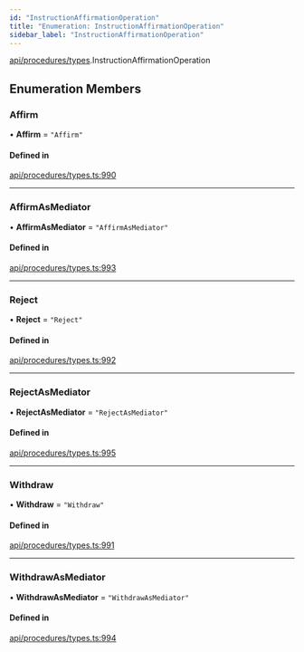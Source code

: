 ```yaml
---
id: "InstructionAffirmationOperation"
title: "Enumeration: InstructionAffirmationOperation"
sidebar_label: "InstructionAffirmationOperation"
---
```


[api/procedures/types](../../../../../modules/API/Procedures/Types/Types.md).InstructionAffirmationOperation

## Enumeration Members

### Affirm

• **Affirm** = ``"Affirm"``

#### Defined in

[api/procedures/types.ts:990](https://github.com/PolymeshAssociation/polymesh-sdk/blob/0dbd0ebd0/src/api/procedures/types.ts#L990)

___

### AffirmAsMediator

• **AffirmAsMediator** = ``"AffirmAsMediator"``

#### Defined in

[api/procedures/types.ts:993](https://github.com/PolymeshAssociation/polymesh-sdk/blob/0dbd0ebd0/src/api/procedures/types.ts#L993)

___

### Reject

• **Reject** = ``"Reject"``

#### Defined in

[api/procedures/types.ts:992](https://github.com/PolymeshAssociation/polymesh-sdk/blob/0dbd0ebd0/src/api/procedures/types.ts#L992)

___

### RejectAsMediator

• **RejectAsMediator** = ``"RejectAsMediator"``

#### Defined in

[api/procedures/types.ts:995](https://github.com/PolymeshAssociation/polymesh-sdk/blob/0dbd0ebd0/src/api/procedures/types.ts#L995)

___

### Withdraw

• **Withdraw** = ``"Withdraw"``

#### Defined in

[api/procedures/types.ts:991](https://github.com/PolymeshAssociation/polymesh-sdk/blob/0dbd0ebd0/src/api/procedures/types.ts#L991)

___

### WithdrawAsMediator

• **WithdrawAsMediator** = ``"WithdrawAsMediator"``

#### Defined in

[api/procedures/types.ts:994](https://github.com/PolymeshAssociation/polymesh-sdk/blob/0dbd0ebd0/src/api/procedures/types.ts#L994)

